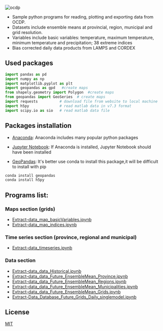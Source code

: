![ocdp](https://github.com/ziwangdeng/ocdp.yorku.ca/blob/master/ocdpData/pics/ocdp.PNG)

>
* Sample python programs for reading, plotting and exporting data from OCDP. 
* Datasets include ensemble means at provincial, region, municipal and grid resolution.
* Variables include basic variables: temperature, maximum temperature, minimum temperature and precipitation; 38 extreme indices
* Bias corrected daily data products from LAMPS and CORDEX


## Used packages
```python
import pandas as pd  
import numpy as np
import matplotlib.pyplot as plt 
import geopandas as gpd   #create maps
from shapely.geometry import Polygon  #create maps
from geopandas import GeoSeries  # create maps
import requests          # download file from website to local machine
import h5py              # read matlab data in v7.3 format
import scipy.io as sio   # read matlab data file
```

## Packages installation
* [Anaconda](https://www.anaconda.com/distribution/): Anaconda includes many popular python packages

* [Jupyter Notebook](https://jupyter.readthedocs.io/en/latest/install.html): If Anaconda is installed, Jupyter Notebook should have been installed

* [GeoPandas](http://geopandas.org/install.html): It's better use conda to install this package,it will be difficult to install with pip
```bash
conda install geopandas
conda install h5py
```

## Programs list:
### Maps section (grids)
* [Extract-data_map_basicVariables.ipynb](https://github.com/ziwangdeng/ocdp.yorku.ca/blob/master/ocdpData/pythonCode/Extract-data_map_basicVariables.ipynb)
* [Extract-data_map_indices.ipynb](https://github.com/ziwangdeng/ocdp.yorku.ca/blob/master/ocdpData/pythonCode/Extract-data_map_indices.ipynb)
### Time series section (province, regional and municipal)
* [Extract-data_timeseries.ipynb](https://github.com/ziwangdeng/ocdp.yorku.ca/blob/master/ocdpData/pythonCode/Extract-data_timeseries.ipynb)
### Data section
* [Extract-data_data_Historical.ipynb](Extract-data_data_Historical.ipynb)
* [Extract-data_data_Future_EnsembleMean_Province.ipynb](https://github.com/ziwangdeng/ocdp.yorku.ca/blob/master/ocdpData/pythonCode/Extract-data_data_Future_EnsembleMean_Province.ipynb)
* [Extract-data_data_Future_EnsembleMean_Regions.ipynb](https://github.com/ziwangdeng/ocdp.yorku.ca/blob/master/ocdpData/pythonCode/Extract-data_data_Future_EnsembleMean_Regions.ipynb)
* [Extract-data_data_Future_EnsembleMean_Municipalities.ipynb](https://github.com/ziwangdeng/ocdp.yorku.ca/blob/master/ocdpData/pythonCode/Extract-data_data_Future_EnsembleMean_Municipalities.ipynb)
* [Extract-data_data_Future_EnsembleMean_Grids.ipynb](https://github.com/ziwangdeng/ocdp.yorku.ca/blob/master/ocdpData/pythonCode/Extract-data_data_Future_EnsembleMean_Grids.ipynb)
* [Extract-Data_Database_Future_Grids_Daily_singlemodel.ipynb](https://github.com/ziwangdeng/ocdp.yorku.ca/blob/master/ocdpData/pythonCode/Extract-Data_Database_Future_Grids_Daily_singlemodel.ipynb)

## License
[MIT](https://choosealicense.com/licenses/mit/)
